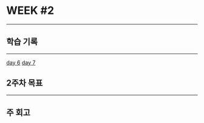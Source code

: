 #  WEEK #2



------
## 학습 기록
-------
[ day 6](https://github.com/leegyeongwhan/TIL/blob/dolokkong/202111/day09.md)
[ day 7]()

## 2주차 목표



------

## 주 회고



